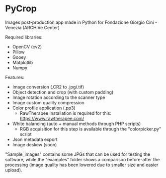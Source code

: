 # PyCrop
Images post-production app made in Python for Fondazione Giorgio Cini - Venezia (ARCHiVe Center)

Required libraries:
 - OpenCV (cv2)
 - Pillow
 - Gooey
 - Matplotlib
 - Numpy

Features:
 - Image conversion (.CR2 to .jpg/.tif)
 - Object detection and crop (with custom padding)
 - Image rotation according to the scanner type
 - Image custom quality compression
 - Color profile application (.pp3)
     - RawTherapee installation is required for this: https://www.rawtherapee.com/
 - White balancing (auto + manual methods through PHP scripts)
     - RGB acquisition for this step is available through the "colorpicker.py" script
 - Json metadata export
 - Image deskew (soon)

"Sample_images" contains some JPGs that can be used for testing the software, while the "examples" folder shows a comparison before-after the processing (image quality has been lowered due to smaller size and easier upload).
